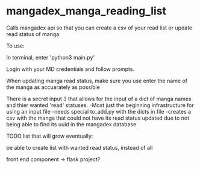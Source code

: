 # mangadex_manga_reading_list
Calls mangadex api so that you can create a csv of your read list or update read status of manga

To use:

In terminal, enter 'python3 main.py'

Login with your MD credentials and follow prompts.

When updating manga read status, make sure you use enter the name of the manga as accuarately as possible

There is a secret input 3 that allows for the input of a dict of manga names and thier wanted 'read' statuses.
        -Most just the beginning infrastructure for using an input file
        -needs special to_add.py with the dicts in file
        -creates a csv with the manga that could not have its read status updated due to not being able to find its uuid in the mangadex database

TODO list that will grow eventually:

be able to create list with wanted read status, instead of all

front end component -> flask project?
